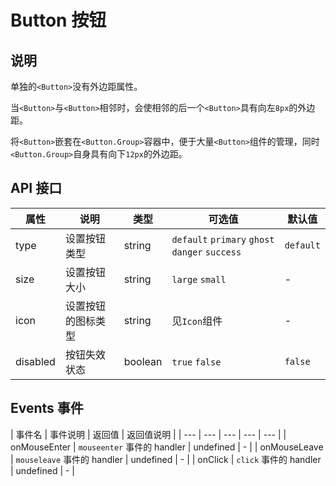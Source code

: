 # Button 按钮

## 说明
单独的`<Button>`没有外边距属性。

当`<Button>`与`<Button>`相邻时，会使相邻的后一个`<Button>`具有向左`8px`的外边距。

将`<Button>`嵌套在`<Button.Group>`容器中，便于大量`<Button>`组件的管理，同时`<Button.Group>`自身具有向下`12px`的外边距。

## API 接口

| 属性 | 说明 | 类型 | 可选值 | 默认值 |
| --- | --- | --- | --- | --- |
| type | 设置按钮类型 | string | `default` `primary` `ghost` `danger` `success` | `default` |
| size | 设置按钮大小 | string | `large` `small` | - |
| icon | 设置按钮的图标类型 | string | 见`Icon`组件 | - |
| disabled | 按钮失效状态 | boolean | `true` `false` | `false` |

## Events 事件
| 事件名 | 事件说明 | 返回值 | 返回值说明 |
| --- | --- | --- | --- | --- |
| onMouseEnter | `mouseenter` 事件的 handler | undefined | - |
| onMouseLeave | `mouseleave` 事件的 handler | undefined | - |
| onClick | `click` 事件的 handler | undefined | - |